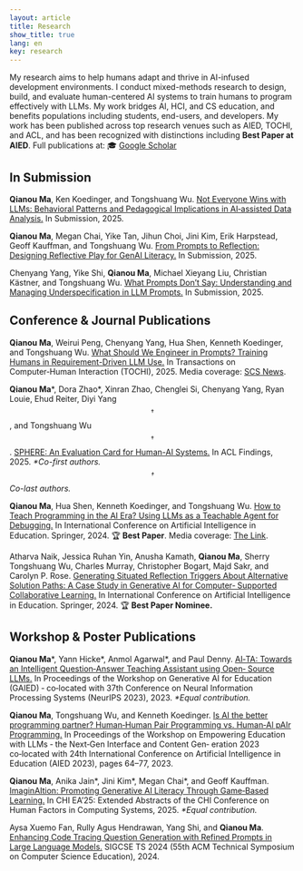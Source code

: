 ```yaml
---
layout: article
title: Research
show_title: true
lang: en
key: research
---
```


<!-- temporary solution, switch to https://jekyll-themes.com/alshedivat/al-folio in the future -->

My research aims to help humans adapt and thrive in AI-infused development environments.
I conduct mixed-methods research to design, build, and evaluate human-centered AI systems to train humans to program effectively with LLMs. My work bridges AI, HCI, and CS education, and benefits populations including students, end-users, and developers. 
My work has been published across top research venues such as AIED, TOCHI, and ACL, and has been recognized with distinctions including
**Best Paper at AIED**. Full publications at: 
🎓 [Google Scholar](https://scholar.google.com/citations?user=3EAMFQIAAAAJ&hl=en)

## In Submission
**Qianou Ma**, Ken Koedinger, and Tongshuang Wu. [Not Everyone Wins with LLMs: Behavioral Patterns and Pedagogical Implications in AI‑assisted Data Analysis.](http://arxiv.org/abs/2509.21890) In Submission, 2025.

**Qianou Ma**, Megan Chai, Yike Tan, Jihun Choi, Jini Kim, Erik Harpstead, Geoff Kauffman, and Tongshuang Wu. [From Prompts to Reflection: Designing Reflective Play for GenAI Literacy.](http://arxiv.org/abs/2509.13679) In Submission, 2025.

Chenyang Yang, Yike Shi, **Qianou Ma**, Michael Xieyang Liu, Christian Kästner, and Tongshuang Wu. [What Prompts Don’t Say:
Understanding and Managing Underspecification in LLM Prompts.](https://arxiv.org/abs/2505.13360) In Submission, 2025.

## Conference & Journal Publications

**Qianou Ma**, Weirui Peng, Chenyang Yang, Hua Shen, Kenneth Koedinger, and Tongshuang Wu. [What Should We Engineer in Prompts? Training Humans in Requirement-Driven LLM Use.](https://arxiv.org/abs/2409.08775) In Transactions on Computer‑Human Interaction (TOCHI), 2025. Media coverage: [SCS News](https://www.cs.cmu.edu/news/2025/prompt-training).

**Qianou Ma**\*, Dora Zhao\*, Xinran Zhao, Chenglei Si, Chenyang Yang, Ryan Louie, Ehud Reiter, Diyi Yang$$ ^\dagger $$, and Tongshuang Wu$$^\dagger$$.
[SPHERE: An Evaluation Card for Human-AI Systems.](https://sphere-eval.github.io/) In ACL Findings, 2025. *\*Co-first authors. $$^\dagger$$Co-last authors.*

**Qianou Ma**, Hua Shen, Kenneth Koedinger, and Tongshuang Wu. [How to Teach Programming in the AI Era? Using LLMs as a Teachable
Agent for Debugging.](https://arxiv.org/abs/2310.05292) In International Conference on Artificial Intelligence in Education. Springer, 2024. 🏆 **Best Paper**. Media coverage: [The Link](https://magazine.cs.cmu.edu/promoting-critical-thinking-in-ai-education-models#:~:text=Award).

Atharva Naik, Jessica Ruhan Yin, Anusha Kamath, **Qianou Ma**, Sherry Tongshuang Wu, Charles Murray, Christopher Bogart, Majd Sakr, and Carolyn P. Rose. [Generating Situated Reflection Triggers About Alternative Solution Paths: A Case Study in Generative AI for Computer‑
Supported Collaborative Learning.](https://arxiv.org/abs/2404.18262) In International Conference on Artificial Intelligence in Education. Springer, 2024. 🏆 **Best Paper Nominee.**


## Workshop & Poster Publications


**Qianou Ma**\*, Yann Hicke\*, Anmol Agarwal\*, and Paul Denny. [AI‑TA: Towards an Intelligent Question‑Answer Teaching Assistant using Open‑
Source LLMs.](http://arxiv.org/abs/2311.02775) In Proceedings of the Workshop on Generative AI for Education (GAIED) ‑ co‑located with 37th Conference on Neural Information
Processing Systems (NeurIPS 2023), 2023. *\*Equal contribution.*

**Qianou Ma**, Tongshuang Wu, and Kenneth Koedinger. [Is AI the better programming partner? Human‑Human Pair Programming vs.
Human‑Al pAIr Programming.](https://arxiv.org/abs/2306.05153) In Proceedings of the Workshop on Empowering Education with LLMs ‑ the Next‑Gen Interface and Content Gen‑
eration 2023 co‑located with 24th International Conference on Artificial Intelligence in Education (AIED 2023), pages 64–77, 2023.

**Qianou Ma**, Anika Jain\*, Jini Kim\*, Megan Chai\*, and Geoff Kauffman. [ImaginAItion: Promoting Generative AI Literacy Through Game‑Based Learning.](https://doi.org/10.1145/3706599.3719844) In CHI EA’25: Extended Abstracts of the CHI Conference on Human Factors in Computing Systems, 2025. *\*Equal contribution.*

Aysa Xuemo Fan, Rully Agus Hendrawan, Yang Shi, and **Qianou Ma**. [Enhancing Code Tracing Question Generation with Refined Prompts
in Large Language Models.](https://dl.acm.org/doi/abs/10.1145/3626253.3635624) SIGCSE TS 2024 (55th ACM Technical Symposium on Computer Science Education), 2024.
